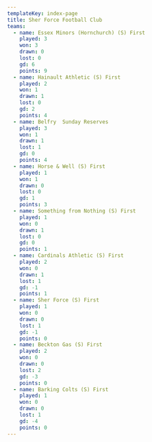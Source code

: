 ```yaml
---
templateKey: index-page
title: Sher Force Football Club
teams:
  - name: Essex Minors (Hornchurch) (S) First
    played: 3
    won: 3
    drawn: 0
    lost: 0
    gd: 6
    points: 9
  - name: Hainault Athletic (S) First
    played: 2
    won: 1
    drawn: 1
    lost: 0
    gd: 2
    points: 4
  - name: Belfry  Sunday Reserves
    played: 3
    won: 1
    drawn: 1
    lost: 1
    gd: 0
    points: 4
  - name: Horse & Well (S) First
    played: 1
    won: 1
    drawn: 0
    lost: 0
    gd: 1
    points: 3
  - name: Something from Nothing (S) First
    played: 1
    won: 0
    drawn: 1
    lost: 0
    gd: 0
    points: 1
  - name: Cardinals Athletic (S) First
    played: 2
    won: 0
    drawn: 1
    lost: 1
    gd: -1
    points: 1
  - name: Sher Force (S) First
    played: 1
    won: 0
    drawn: 0
    lost: 1
    gd: -1
    points: 0
  - name: Beckton Gas (S) First
    played: 2
    won: 0
    drawn: 0
    lost: 2
    gd: -3
    points: 0
  - name: Barking Colts (S) First
    played: 1
    won: 0
    drawn: 0
    lost: 1
    gd: -4
    points: 0
---
```

